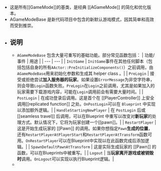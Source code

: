 - 这是所有[[GameMode]]的基类，是经典 [[AGameMode]] 的简化和优化版本。
- AGameModeBase 是新代码项目中包含的新默认游戏模式，因其简单和高效而受到推崇。
- ## 说明
	- `AGameModeBase` 包含大量可重写的基础功能。部分常见函数包括：
	  | 功能/事件 | 用途 |
	  | --- | --- |
	  | `InitGame` | `InitGame`事件在其他任何脚本（包括包括自身的所有`AActor::PreInitializeComponents()`）之前调用，由`AGameModeBase`用来初始化参数和生成其 helper class 。|
	  | `PreLogin` | 接受或拒绝尝试**加入服务器的玩家**。如果设置`ErrorMessage`为非空字符串，则会导致`Login`函数失败。`PreLogin`在`Login`之前调用，尤其是如果加入的玩家需要下载游戏内容，可能在`Login`调用前会有需要大量时间。|
	  | `PostLogin` | 在成功登录后调用。这是首个在 [[PlayerController]] 上安全调用[[replicated function]] 之处。`OnPostLogin`可以在 `Blueprint` 中实现以添加额外逻辑。|
	  | `HandleStartingNewPlayer` | 在 `PostLogin` 后或 [[seamless travel]] 后调用，可以在Blueprint 中重写以改变对**新玩家**的处理方式。默认情况下，它将为玩家创建一个[[pawn]]。|
	  | `RestartPlayer` | 这是开始生成玩家的 [[Pawn]] 的调用。如果你想指定`Pawn`**生成的位置**，还有`RestartPlayerAtPlayerStart`和`RestartPlayerAtTransform`函数可用。`OnRestartPlayer`可以在Blueprint中实现以在此函数完成后添加逻辑。|
	  | `SpawnDefaultPawnAtTransform` | 这是实际生成玩家的 [[Pawn]] 的函数，可以在Blueprints中被重写。|
	  | `Logout` | 当**玩家离开游戏或被销毁时**调用。`OnLogout`可以实现以执行Blueprint逻辑。|
	-
